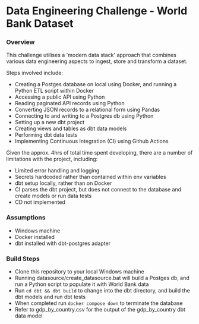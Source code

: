 # Data Engineering Challenge - World Bank Dataset

### Overview

This challenge utilises a 'modern data stack' approach that combines various data engineering aspects to ingest, store and transform a dataset.

Steps involved include:
* Creating a Postges database on local using Docker, and running a Python ETL script within Docker
* Accessing a public API using Python
* Reading paginated API records using Python
* Converting JSON records to a relational form using Pandas
* Connecting to and writing to a Postgres db using Python
* Setting up a new dbt project
* Creating views and tables as dbt data models
* Performing dbt data tests
* Implementing Continuous Integration (CI) using Github Actions

Given the approx. 4hrs of total time spent developing, there are a number of limitations with the project, including:
* Limited error handling and logging
* Secrets hardcoded rather than contained within env variables
* dbt setup locally, rather than on Docker
* CI parses the dbt project, but does not connect to the database and create models or run data tests
* CD not implemented

### Assumptions
* Windows machine
* Docker installed
* dbt installed with dbt-postgres adapter

### Build Steps
* Clone this repository to your local Windows machine
* Running datasource/create_datasource.bat will build a Postges db, and run a Python script to populate it with World Bank data
* Run `cd dbt && dbt build` to change into the dbt directory, and build the dbt models and run dbt tests
* When completed run `docker compose down` to terminate the database
* Refer to gdp_by_country.csv for the output of the gdp_by_country dbt data model
